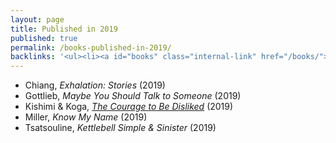 ```yaml
---
layout: page
title: Published in 2019
published: true
permalink: /books-published-in-2019/
backlinks: '<ul><li><a id="books" class="internal-link" href="/books/">Books</a></li></ul>'
---
```


* Chiang, _Exhalation: Stories_ (2019) 
* Gottlieb, _Maybe You Should Talk to Someone_ (2019) 
* Kishimi & Koga, _<a id="kishimi-koga-courage" class="internal-link" href="/kishimi-koga-courage/">The Courage to Be Disliked</a>_ (2019) 
* Miller, _Know My Name_ (2019) 
* Tsatsouline, _Kettlebell Simple & Sinister_ (2019) 
